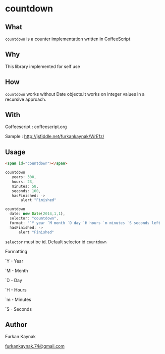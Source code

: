 countdown
=========

What
----
`countdown` is a counter implementation written in CoffeeScript

Why
---
This library implemented for self use 


How
---
`countdown` works without Date objects.It works on integer values in a recursive approach.

With
----
Coffeescript : coffeescript.org


Sample : http://jsfiddle.net/furkankaynak/WrEfz/

Usage
---

```html
<span id="countdown"></span>
```

 ```javascript
 countdown
    years: 300,
    hours: 23,
    minutes: 58,
    seconds: 100,
    hasFinished: -> 
        alert "Finished"    
 ```
 
  ```javascript
 countdown
    date: new Date(2014,1,1),
    selector: "countdown",
    format: "`Y year `M month `D day `H hours `m minutes `S seconds left
    hasFinished: -> 
        alert "Finished"    
 ```
 
 `selector` must be id. Default selector id `countdown`

Formatting

`Y - Year

`M - Month

`D - Day

`H - Hours

`m - Minutes

`S - Seconds
 
 Author
 ---
 Furkan Kaynak
 
 furkankaynak.74@gmail.com

    
